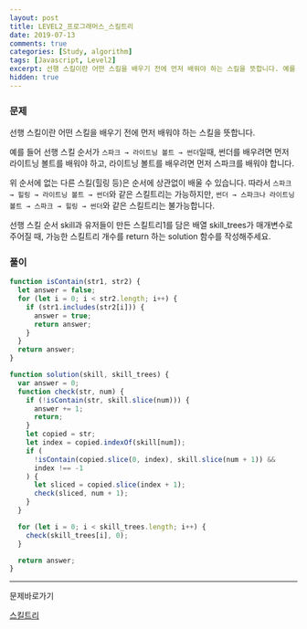 ```yaml
---
layout: post
title: LEVEL2_프로그래머스_스킬트리
date: 2019-07-13
comments: true
categories: [Study, algorithm]
tags: [Javascript, Level2]
excerpt: 선행 스킬이란 어떤 스킬을 배우기 전에 먼저 배워야 하는 스킬을 뜻합니다. 예를 들어 선행 스킬 순서가 스파크 → 라이트닝 볼트 → 썬더일때, 썬더를 배우려면 먼저 라이트닝 볼트를 배워야 하고, 라이트닝 볼트를 배우려면 먼저 스파크를 배워야 합니다.
hidden: true
---
```


### 문제

선행 스킬이란 어떤 스킬을 배우기 전에 먼저 배워야 하는 스킬을 뜻합니다.

예를 들어 선행 스킬 순서가 `스파크 → 라이트닝 볼트 → 썬더`일때, 썬더를 배우려면 먼저 라이트닝 볼트를 배워야 하고, 라이트닝 볼트를 배우려면 먼저 스파크를 배워야 합니다.

위 순서에 없는 다른 스킬(힐링 등)은 순서에 상관없이 배울 수 있습니다. 따라서 `스파크 → 힐링 → 라이트닝 볼트 → 썬더`와 같은 스킬트리는 가능하지만, `썬더 → 스파크나 라이트닝 볼트 → 스파크 → 힐링 → 썬더`와 같은 스킬트리는 불가능합니다.

선행 스킬 순서 skill과 유저들이 만든 스킬트리1를 담은 배열 skill_trees가 매개변수로 주어질 때, 가능한 스킬트리 개수를 return 하는 solution 함수를 작성해주세요.

### 풀이

```javascript
function isContain(str1, str2) {
  let answer = false;
  for (let i = 0; i < str2.length; i++) {
    if (str1.includes(str2[i])) {
      answer = true;
      return answer;
    }
  }
  return answer;
}

function solution(skill, skill_trees) {
  var answer = 0;
  function check(str, num) {
    if (!isContain(str, skill.slice(num))) {
      answer += 1;
      return;
    }
    let copied = str;
    let index = copied.indexOf(skill[num]);
    if (
      !isContain(copied.slice(0, index), skill.slice(num + 1)) &&
      index !== -1
    ) {
      let sliced = copied.slice(index + 1);
      check(sliced, num + 1);
    }
  }

  for (let i = 0; i < skill_trees.length; i++) {
    check(skill_trees[i], 0);
  }

  return answer;
}
```

---

<span class="reference">문제바로가기</span>

[스킬트리](https://programmers.co.kr/learn/courses/30/lessons/49993)
